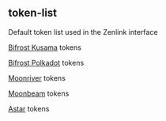 ## token-list

Default token list used in the Zenlink interface


[Bifrost Kusama](https://github.com/zenlinkpro/token-list/blob/main/tokens/bifrost-kusama.json) tokens

[Bifrost Polkadot](https://github.com/zenlinkpro/token-list/blob/main/tokens/bifrost-polkadot.json) tokens

[Moonriver](https://github.com/zenlinkpro/token-list/blob/main/tokens/moonriver.json) tokens

[Moonbeam](https://github.com/zenlinkpro/token-list/blob/main/tokens/moonbeam.json) tokens

[Astar](https://github.com/zenlinkpro/token-list/blob/main/tokens/astar.json) tokens

